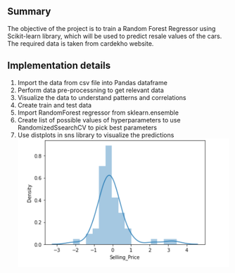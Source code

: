 ## Summary
The objective of the project is to train a Random Forest Regressor using Scikit-learn library, which will be used to predict resale values of the cars.
The required data is taken from cardekho website.
## Implementation details
1. Import the data from csv file into Pandas dataframe  
2. Perform data pre-processning to get relevant data  
3. Visualize the data to understand patterns and correlations  
4. Create train and test data  
5. Import RandomForest regressor from sklearn.ensemble  
6. Create list of possible values of hyperparameters to use RandomizedSsearchCV to pick best parameters  
7. Use distplots in sns library to visualize the predictions  
![Distplot](https://github.com/Abhinandan-Kumbhar/Car-Price-Prediction/blob/main/results.PNG)
